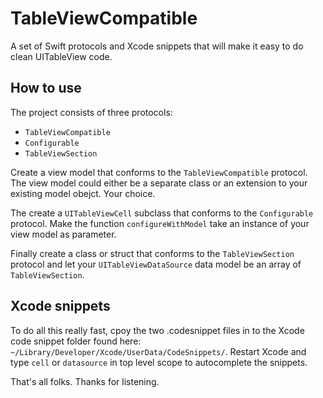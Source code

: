 # TableViewCompatible
A set of Swift protocols and Xcode snippets that will make it easy to do clean UITableView code.

## How to use
The project consists of three protocols:

- `TableViewCompatible`
- `Configurable`
- `TableViewSection`

Create a view model that conforms to the `TableViewCompatible` protocol. The view model could either be a separate class or an extension to your existing model obejct. Your choice. 

The create a `UITableViewCell` subclass that conforms to the `Configurable` protocol. Make the function `configureWithModel` take an instance of your view model as parameter.

Finally create a class or struct that conforms to the `TableViewSection` protocol and let your `UITableViewDataSource` data model be an array of `TableViewSection`. 

## Xcode snippets
To do all this really fast, cpoy the two .codesnippet files in to the Xcode code snippet folder found here:
`~/Library/Developer/Xcode/UserData/CodeSnippets/`. Restart Xcode and type `cell` or `datasource` in top level scope to autocomplete the snippets. 

That's all folks. Thanks for listening.
